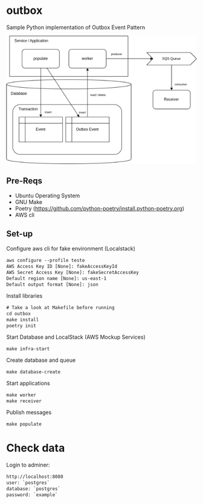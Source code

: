 # outbox
Sample Python implementation of Outbox Event Pattern

![outbox design](images/outbox.png)

## Pre-Reqs

- Ubuntu Operating System
- GNU Make
- Poetry (https://github.com/python-poetry/install.python-poetry.org)
- AWS cli



## Set-up

Configure aws cli for fake environment (Localstack)

```
aws configure --profile teste
AWS Access Key ID [None]: fakeAccessKeyId
AWS Secret Access Key [None]: fakeSecretAccessKey
Default region name [None]: us-east-1
Default output format [None]: json
```


Install libraries

```
# Take a look at Makefile before running
cd outbox
make install
poetry init
```

Start Database and LocalStack (AWS Mockup Services)

```
make infra-start
```

Create database and queue

```
make database-create
```

Start applications

```
make worker
make receiver
```

Publish messages

```
make populate
```

# Check data

Login to adminer:

```
http://localhost:8080
user: `postgres`
database: `postgres`
password: `example`
```
